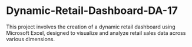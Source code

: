 # Dynamic-Retail-Dashboard-DA-17
This project involves the creation of a dynamic retail dashboard using Microsoft Excel, designed to visualize and analyze retail sales data across various dimensions. 
